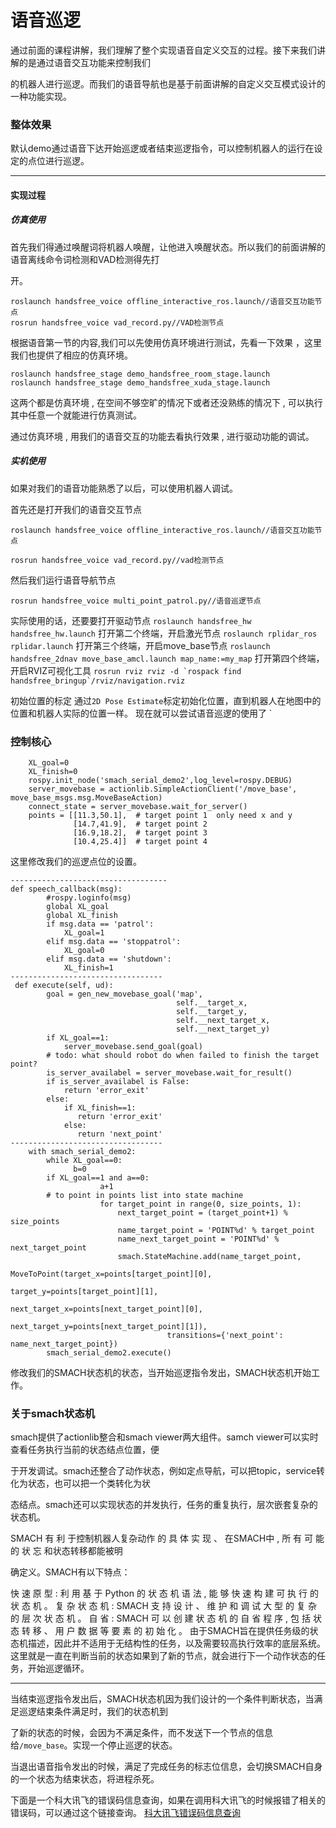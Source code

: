 # 语音巡逻   

通过前面的课程讲解，我们理解了整个实现语音自定义交互的过程。接下来我们讲解的是通过语音交互功能来控制我们

的机器人进行巡逻。而我们的语音导航也是基于前面讲解的自定义交互模式设计的一种功能实现。

### 整体效果     
   
   默认demo通过语音下达开始巡逻或者结束巡逻指令，可以控制机器人的运行在设定的点位进行巡逻。
   
---
   
#### 实现过程      
   
##### 仿真使用   
   
首先我们得通过唤醒词将机器人唤醒，让他进入唤醒状态。所以我们的前面讲解的语音离线命令词检测和VAD检测得先打

开。

```
roslaunch handsfree_voice offline_interactive_ros.launch//语音交互功能节点
rosrun handsfree_voice vad_record.py//VAD检测节点
```

根据语音第一节的内容,我们可以先使用仿真环境进行测试，先看一下效果 ，这里我们也提供了相应的仿真环境。

```
roslaunch handsfree_stage demo_handsfree_room_stage.launch
roslaunch handsfree_stage demo_handsfree_xuda_stage.launch
```

这两个都是仿真环境 , 在空间不够空旷的情况下或者还没熟练的情况下 , 可以执行其中任意一个就能进行仿真测试。

通过仿真环境 , 用我们的语音交互的功能去看执行效果 , 进行驱动功能的调试。
   
##### 实机使用   
   
如果对我们的语音功能熟悉了以后，可以使用机器人调试。

首先还是打开我们的语音交互节点

```
roslaunch handsfree_voice offline_interactive_ros.launch//语音交互功能节点

rosrun handsfree_voice vad_record.py//vad检测节点
```

然后我们运行语音导航节点
```
rosrun handsfree_voice multi_point_patrol.py//语音巡逻节点
```

实际使用的话，还要要打开驱动节点
`
roslaunch handsfree_hw handsfree_hw.launch
`
打开第二个终端，开启激光节点
`
 roslaunch rplidar_ros rplidar.launch
 `
打开第三个终端，开启move_base节点
 `
 roslaunch handsfree_2dnav move_base_amcl.launch map_name:=my_map
 `
打开第四个终端，开启RVIZ可视化工具
  ``
  rosrun rviz rviz -d `rospack find handsfree_bringup`/rviz/navigation.rviz
  ``

初始位置的标定 通过`2D Pose Estimate`标定初始化位置，直到机器人在地图中的位置和机器人实际的位置一样。
现在就可以尝试语音巡逻的使用了
`
   
### 控制核心   
   

```
    XL_goal=0
    XL_finish=0
    rospy.init_node('smach_serial_demo2',log_level=rospy.DEBUG)
    server_movebase = actionlib.SimpleActionClient('/move_base', move_base_msgs.msg.MoveBaseAction)
    connect_state = server_movebase.wait_for_server()
    points = [[11.3,50.1],  # target point 1  only need x and y
              [14.7,41.9],  # target point 2
              [16.9,18.2],  # target point 3
              [10.4,25.4]]  # target point 4
```
这里修改我们的巡逻点位的设置。
```
-----------------------------------
def speech_callback(msg):
        #rospy.loginfo(msg)
        global XL_goal
        global XL_finish
        if msg.data == 'patrol':
            XL_goal=1
        elif msg.data == 'stoppatrol':
            XL_goal=0
        elif msg.data == 'shutdown':
            XL_finish=1
----------------------------------
 def execute(self, ud):
        goal = gen_new_movebase_goal('map',
                                     self.__target_x,
                                     self.__target_y,
                                     self.__next_target_x,
                                     self.__next_target_y)   
        if XL_goal==1:
            server_movebase.send_goal(goal)
        # todo: what should robot do when failed to finish the target point?
        is_server_availabel = server_movebase.wait_for_result()
        if is_server_availabel is False:
            return 'error_exit'
        else:
            if XL_finish==1:
               return 'error_exit'
            else:
               return 'next_point'
----------------------------------
    with smach_serial_demo2:
        while XL_goal==0:
              b=0
        if XL_goal==1 and a==0:
                    a+1
        # to point in points list into state machine
                    for target_point in range(0, size_points, 1):
                        next_target_point = (target_point+1) % size_points
                        name_target_point = 'POINT%d' % target_point
                        name_next_target_point = 'POINT%d' % next_target_point
                        smach.StateMachine.add(name_target_point,
                                   MoveToPoint(target_x=points[target_point][0],
                                               target_y=points[target_point][1],
                                               next_target_x=points[next_target_point][0],
                                               next_target_y=points[next_target_point][1]),
                                   transitions={'next_point': name_next_target_point}) 
        smach_serial_demo2.execute()
```
修改我们的SMACH状态机的状态，当开始巡逻指令发出，SMACH状态机开始工作。
   
### 关于smach状态机   
   
smach提供了actionlib整合和smach viewer两大组件。samch viewer可以实时查看任务执行当前的状态结点位置，便

于开发调试。smach还整合了动作状态，例如定点导航，可以把topic，service转化为状态，也可以把一个类转化为状

态结点。smach还可以实现状态的并发执行，任务的重复执行，层次嵌套复杂的状态机。

SMACH 有 利 于控制机器人复杂动作 的 具 体 实 现 、 在SMACH中 , 所 有 可 能 的 状 忘 和状态转移都能被明

确定义。SMACH有以下特点：

快 速 原 型 : 利 用 基 于 Python 的 状 态 机 语 法 , 能 够 快 速 构 建 可 执 行 的 状 态 机 。
复 杂 状 态 机 : SMACH 支 持 设 计 、 维 护 和 调 试 大 型 的 复 杂 的 层 次 状 态 机 。
自 省 : SMACH 可 以 创 建 状 态 机 的 自 省 程 序 , 包 括 状 态 转 移 、 用 户 数 据 等 要 素 的 初 始 化 。
由于SMACH旨在提供任务级的状态机描述，因此并不适用于无结构性的任务，以及需要较高执行效率的底层系统。
这里就是一直在判断当前的状态如果到了新的节点，就会进行下一个动作状态的任务，开始巡逻循环。

---
当结束巡逻指令发出后，SMACH状态机因为我们设计的一个条件判断状态，当满足巡逻结束条件满足时，我们的状态机到

了新的状态的时候，会因为不满足条件，而不发送下一个节点的信息给`/move_base`。实现一个停止巡逻的状态。

当退出语音指令发出的时候，满足了完成任务的标志位信息，会切换SMACH自身的一个状态为结束状态，将进程杀死。

下面是一个科大讯飞的错误码信息查询，如果在调用科大讯飞的时候报错了相关的错误码，可以通过这个链接查询。
[科大讯飞错误码信息查询](https://www.xfyun.cn/document/error-code)
